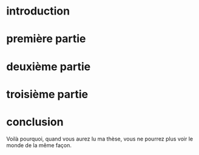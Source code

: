 # introduction

# première partie

# deuxième partie

# troisième partie

# conclusion

Voilà pourquoi, quand vous aurez lu ma thèse, vous ne pourrez plus voir le monde de la même façon.


